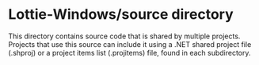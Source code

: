 # Lottie-Windows/source directory

This directory contains source code that is shared by multiple projects. Projects that use this
source can include it using a .NET shared project file (.shproj) or a project items list (.projitems)
file, found in each subdirectory.
